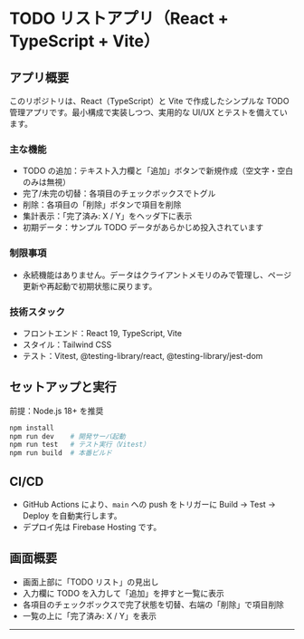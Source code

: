 # TODO リストアプリ（React + TypeScript + Vite）

## アプリ概要

このリポジトリは、React（TypeScript）と Vite で作成したシンプルな TODO 管理アプリです。最小構成で実装しつつ、実用的な UI/UX とテストを備えています。

### 主な機能

- TODO の追加：テキスト入力欄と「追加」ボタンで新規作成（空文字・空白のみは無視）
- 完了/未完の切替：各項目のチェックボックスでトグル
- 削除：各項目の「削除」ボタンで項目を削除
- 集計表示：「完了済み: X / Y」をヘッダ下に表示
- 初期データ：サンプル TODO データがあらかじめ投入されています

### 制限事項

- 永続機能はありません。データはクライアントメモリのみで管理し、ページ更新や再起動で初期状態に戻ります。

### 技術スタック

- フロントエンド：React 19, TypeScript, Vite
- スタイル：Tailwind CSS
- テスト：Vitest, @testing-library/react, @testing-library/jest-dom

## セットアップと実行

前提：Node.js 18+ を推奨

```bash
npm install
npm run dev    # 開発サーバ起動
npm run test   # テスト実行（Vitest）
npm run build  # 本番ビルド
```

## CI/CD

- GitHub Actions により、`main` への push をトリガーに Build → Test → Deploy を自動実行します。
- デプロイ先は Firebase Hosting です。

## 画面概要

- 画面上部に「TODO リスト」の見出し
- 入力欄に TODO を入力して「追加」を押すと一覧に表示
- 各項目のチェックボックスで完了状態を切替、右端の「削除」で項目削除
- 一覧の上に「完了済み: X / Y」を表示

---
